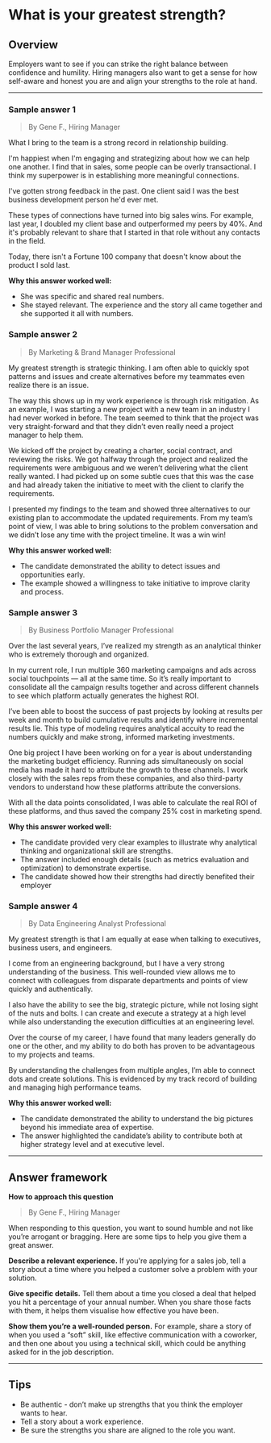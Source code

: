 # What is your greatest strength?

## Overview
Employers want to see if you can strike the right balance between confidence and humility. Hiring managers also want to get a sense for how self-aware and honest you are and align your strengths to the role at hand.

---

### Sample answer 1
> By Gene F., Hiring Manager

What I bring to the team is a strong record in relationship building. 

I'm happiest when I'm engaging and strategizing about how we can help one another. I find that in sales, some people can be overly transactional. I think my superpower is in establishing more meaningful connections.

I've gotten strong feedback in the past. One client said I was the best business development person he'd ever met.

These types of connections have turned into big sales wins. For example, last year, I doubled my client base and outperformed my peers by 40%. And it's probably relevant to share that I started in that role without any contacts in the field.

Today, there isn't a Fortune 100 company that doesn't know about the product I sold last.

**Why this answer worked well:**

* She was specific and shared real numbers.
* She stayed relevant. The experience and the story all came together and she supported it all with numbers.

### Sample answer 2
> By Marketing & Brand Manager Professional

My greatest strength is strategic thinking. I am often able to quickly spot patterns and issues and create alternatives before my teammates even realize there is an issue. 

The way this shows up in my work experience is through risk mitigation. As an example, I was starting a new project with a new team in an industry I had never worked in before. The team seemed to think that the project was very straight-forward and that they didn’t even really need a project manager to help them. 

We kicked off the project by creating a charter, social contract, and reviewing the risks. We got halfway through the project and realized the requirements were ambiguous and we weren’t delivering what the client really wanted. I had picked up on some subtle cues that this was the case and had already taken the initiative to meet with the client to clarify the requirements.

I presented my findings to the team and showed three alternatives to our existing plan to accommodate the updated requirements. From my team’s point of view, I was able to bring solutions to the problem conversation and we didn’t lose any time with the project timeline. It was a win win!

**Why this answer worked well:**

* The candidate demonstrated the ability to detect issues and opportunities early.
* The example showed a willingness to take initiative to improve clarity and process.

### Sample answer 3
> By Business Portfolio Manager Professional

Over the last several years, I’ve realized my strength as an analytical thinker who is extremely thorough and organized. 

In my current role, I run multiple 360 marketing campaigns and ads across social touchpoints — all at the same time. So it’s really important to consolidate all the campaign results together and across different channels to see which platform actually generates the highest ROI.

I’ve been able to boost the success of past projects by looking at results per week and month to build cumulative results and identify where incremental results lie. This type of modeling requires analytical accuity to read the numbers quickly and make strong, informed marketing investments.

One big project I have been working on for a year is about understanding the marketing budget efficiency. Running ads simultaneously on social media has made it hard to attribute the growth to these channels. I work closely with the sales reps from these companies, and also third-party vendors to understand how these platforms attribute the conversions.

With all the data points consolidated, I was able to calculate the real ROI of these platforms, and thus saved the company 25% cost in marketing spend.

**Why this answer worked well:**

* The candidate provided very clear examples to illustrate why analytical thinking and organizational skill are strengths.
* The answer included enough details (such as metrics evaluation and optimization) to demonstrate expertise.
* The candidate showed how their strengths had directly benefited their employer

### Sample answer 4
> By Data Engineering Analyst Professional

My greatest strength is that I am equally at ease when talking to executives, business users, and engineers.

I come from an engineering background, but I have a very strong understanding of the business. This well-rounded view allows me to connect with colleagues from disparate departments and points of view quickly and authentically.

I also have the ability to see the big, strategic picture, while not losing sight of the nuts and bolts. I can create and execute a strategy at a high level while also understanding the execution difficulties at an engineering level.

Over the course of my career, I have found that many leaders generally do one or the other, and my ability to do both has proven to be advantageous to my projects and teams.

By understanding the challenges from multiple angles, I’m able to connect dots and create solutions. This is evidenced by my track record of building and managing high performance teams.

**Why this answer worked well:**

* The candidate demonstrated the ability to understand the big pictures beyond his immediate area of expertise.
* The answer highlighted the candidate’s ability to contribute both at higher strategy level and at executive level.

---

## Answer framework

**How to approach this question**

> By Gene F., Hiring Manager

When responding to this question, you want to sound humble and not like you’re arrogant or bragging. Here are some tips to help you give them a great answer.

**Describe a relevant experience.** If you're applying for a sales job, tell a story about a time where you helped a customer solve a problem with your solution.

**Give specific details.** Tell them about a time you closed a deal that helped you hit a percentage of your annual number. When you share those facts with them, it helps them visualise how effective you have been.

**Show them you’re a well-rounded person.** For example, share a story of when you used a “soft” skill, like effective communication with a coworker, and then one about you using a technical skill, which could be anything asked for in the job description.

---

## Tips

* Be authentic - don’t make up strengths that you think the employer wants to hear.
* Tell a story about a work experience.
* Be sure the strengths you share are aligned to the role you want.
